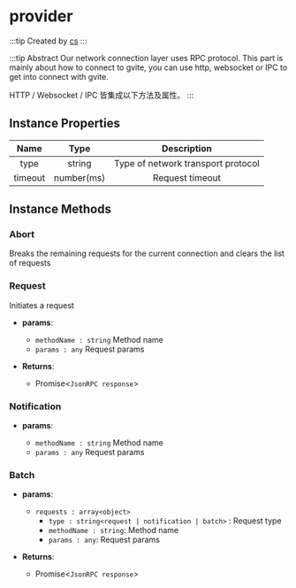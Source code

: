 # provider

:::tip Created by
[cs](https://github.com/lovelycs)
:::

:::tip Abstract
Our network connection layer uses RPC protocol.
This part is mainly about how to connect to gvite, you can use http, websocket or IPC to get into connect with gvite.

HTTP / Websocket / IPC 皆集成以下方法及属性。
:::

## Instance Properties

|  Name  | Type | Description |
|:------------:|:-----:|:-----:|
| type |  string | Type of network transport protocol |
| timeout | number(ms) | Request timeout |

## Instance Methods

### Abort
Breaks the remaining requests for the current connection and clears the list of requests

### Request
Initiates a request

- **params**: 

  * `methodName : string` Method name
  * `params : any` Request params

- **Returns**:
    - Promise<`JsonRPC response`>

### Notification

- **params**: 

  * `methodName : string` Method name
  * `params : any` Request params

### Batch

- **params**: 

  * `requests : array<object>` 
	- `type : string<request | notification | batch>` : Request type
    - `methodName : string`: Method name
    - `params : any`: Request params

- **Returns**:
    - Promise<`JsonRPC response`>
